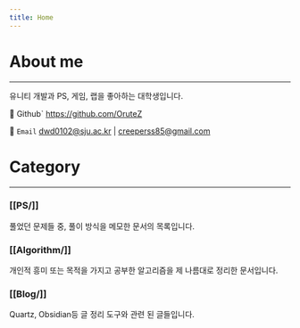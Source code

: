 ```yaml
---
title: Home
---
```

# About me
---
유니티 개발과 PS, 게임, 랩을 좋아하는 대학생입니다.

📌 Github` https://github.com/OruteZ

📌 `Email` dwd0102@sju.ac.kr | creeperss85@gmail.com

# Category
---
### [[PS/]]
풀었던 문제들 중, 풀이 방식을 메모한 문서의 목록입니다.

### [[Algorithm/]]
개인적 흥미 또는 목적을 가지고 공부한 알고리즘을 제 나름대로 정리한 문서입니다.

### [[Blog/]]
Quartz, Obsidian등 글 정리 도구와 관련 된 글들입니다.

